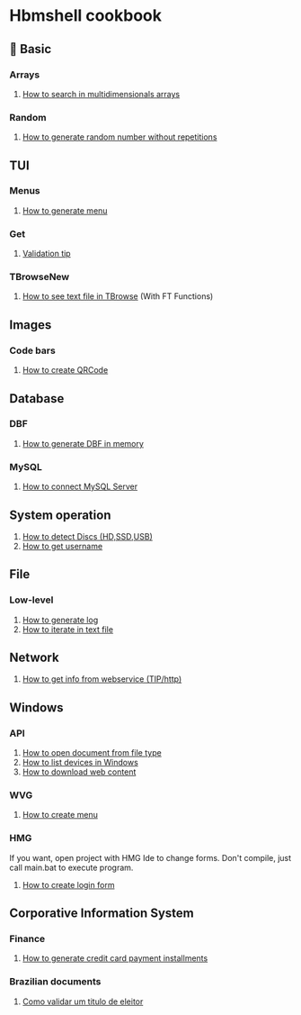 # Hbmshell cookbook


## 🚀 Basic

### Arrays

1. [How to search in multidimensionals arrays](./AscanMulti/main.prg)

### Random

1. [How to generate random number without repetitions](./sorteio/main.prg)

## TUI

### Menus

1. [How to generate menu](./menu/demo.prg)

### Get 

1. [Validation tip](./getvalid/demo.prg)

### TBrowseNew

1. [How to see text file in TBrowse](./tbrowsetext/demo.prg) (With FT Functions)

## Images

### Code bars

1. [How to create QRCode](./QRCode/main.prg)

## Database

### DBF

1. [How to generate DBF in memory](./DBFInMem/main.prg)

### MySQL

1. [How to connect MySQL Server](./MySQLConnect/main.prg)

## System operation

1. [How to detect Discs (HD,SSD,USB)](./USBIdentify/main.prg)
1. [How to get username](./username/main.prg)

## File

### Low-level

1. [How to generate log](./log/main.prg)
1. [How to iterate in text file](./FUse/main.prg)

## Network

1. [How to get info from webservice (TIP/http)](./cep/demo.prg)

## Windows

### API

1. [How to open document from file type](./OpenURL/main.prg)
1. [How to list devices in Windows](./ListDevicesInWindows/main.prg)
1. [How to download web content](./WinDownload/main.prg)

### WVG

1. [How to create menu](./MenuWVG/main.prg)


### HMG

If you want, open project with HMG Ide to change forms. Don't compile, just call main.bat to execute program.

1. [How to create login form](./HMGLogin/Main.Prg)


## Corporative Information System

### Finance

1. [How to generate credit card payment installments](./parcelas/main.prg)

### Brazilian documents

1. [Como validar um titulo de eleitor](./TituloEleitor/main.prg)







